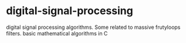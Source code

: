 digital-signal-processing
=========================

digital signal processing algorithms. Some related to massive frutyloops filters. basic mathematical algorithms in C 

